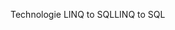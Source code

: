 <span data-ttu-id="53408-101">Technologie LINQ to SQL</span><span class="sxs-lookup"><span data-stu-id="53408-101">LINQ to SQL</span></span>